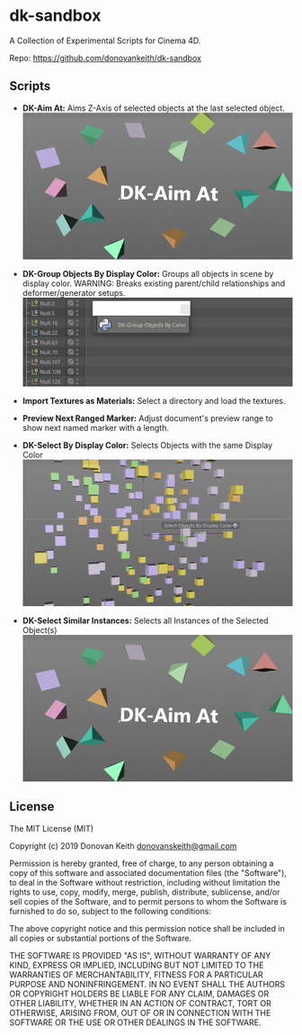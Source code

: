 # dk-sandbox

A Collection of Experimental Scripts for Cinema 4D.

Repo: https://github.com/donovankeith/dk-sandbox

## Scripts

- **DK-Aim At:** Aims Z-Axis of selected objects at the last selected object.  
![DK-Aim At Usage Demo](docs/images/DK-AimAt.gif)

- **DK-Group Objects By Display Color:**  Groups all objects in scene by display color.
WARNING: Breaks existing parent/child relationships and deformer/generator setups.  
![DK-Group Objects By Display Color Demo](docs/images/DK-GroupByColor.gif)

- **Import Textures as Materials:** Select a directory and load the textures. 

- **Preview Next Ranged Marker:** Adjust document's preview range to show next named marker with a length.

- **DK-Select By Display Color:** Selects Objects with the same Display Color  
![DK-Select By Display Color Demo](docs/images/DK-SelectByDisplayColor.gif)

- **DK-Select Similar Instances:** Selects all Instances of the Selected Object(s)
  ![DK-Aim At Usage Demo](docs/images/DK-AimAt.gif)

## License

The MIT License (MIT)

Copyright (c) 2019 Donovan Keith <donovanskeith@gmail.com>

Permission is hereby granted, free of charge, to any person obtaining a copy
of this software and associated documentation files (the "Software"), to deal
in the Software without restriction, including without limitation the rights
to use, copy, modify, merge, publish, distribute, sublicense, and/or sell
copies of the Software, and to permit persons to whom the Software is
furnished to do so, subject to the following conditions:

The above copyright notice and this permission notice shall be included in all
copies or substantial portions of the Software.

THE SOFTWARE IS PROVIDED "AS IS", WITHOUT WARRANTY OF ANY KIND,
EXPRESS OR IMPLIED, INCLUDING BUT NOT LIMITED TO THE WARRANTIES OF
MERCHANTABILITY, FITNESS FOR A PARTICULAR PURPOSE AND NONINFRINGEMENT.
IN NO EVENT SHALL THE AUTHORS OR COPYRIGHT HOLDERS BE LIABLE FOR ANY CLAIM,
DAMAGES OR OTHER LIABILITY, WHETHER IN AN ACTION OF CONTRACT, TORT OR
OTHERWISE, ARISING FROM, OUT OF OR IN CONNECTION WITH THE SOFTWARE OR THE USE
OR OTHER DEALINGS IN THE SOFTWARE.
